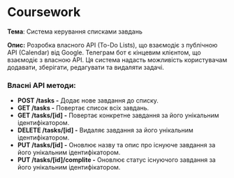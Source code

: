 # Coursework
**Тема**: Система керування списками завдань

**Опис:** Розробка власного API (To-Do Lists), що взаємодіє з публічною API (Calendar) від Google. Телеграм бот є кінцевим клієнтом, що взаємодіє з власною АРІ. Ця система надасть можливість користувачам додавати, зберігати, редагувати та видаляти задачі.

### Власні API методи:
- **POST /tasks -** Додає нове завдання до списку.
- **GET /tasks -** Повертає список всіх завдань.
- **GET /tasks/[id] -** Повертає конкретне завдання за його унікальним ідентифікатором.
- **DELETE /tasks/[id] -** Видаляє завдання за його унікальним ідентифікатором.
- **PUT /tasks/[id] -** Оновлює назву та опис про існуюче завдання за його унікальним ідентифікатором.
- **PUT /tasks/[id]/complite -** Оновлює статус існуючого завдання за його унікальним ідентифікатором.
